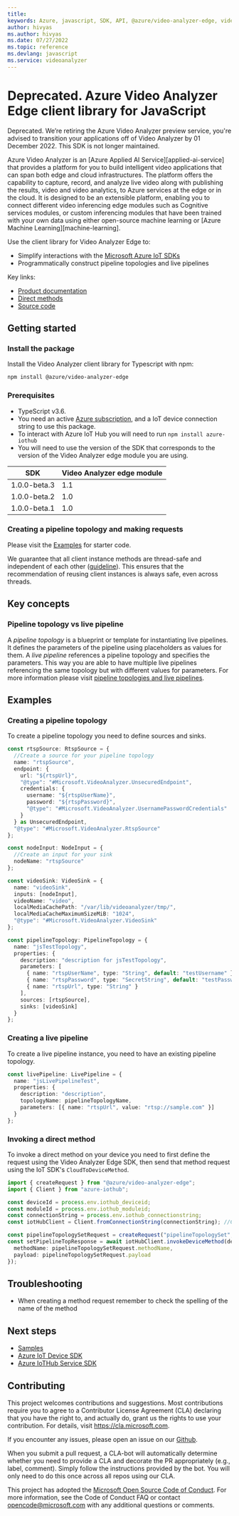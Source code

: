 ```yaml
---
title: 
keywords: Azure, javascript, SDK, API, @azure/video-analyzer-edge, videoanalyzer
author: hivyas
ms.author: hivyas
ms.date: 07/27/2022
ms.topic: reference
ms.devlang: javascript
ms.service: videoanalyzer
---
```

# Deprecated. Azure Video Analyzer Edge client library for JavaScript

Deprecated. We’re retiring the Azure Video Analyzer preview service, you're advised to transition your applications off of Video Analyzer by 01 December 2022. This SDK is not longer maintained.

Azure Video Analyzer is an [Azure Applied AI Service][applied-ai-service] that provides a platform for you to build intelligent video applications that can span both edge and cloud infrastructures. The platform offers the capability to capture, record, and analyze live video along with publishing the results, video and video analytics, to Azure services at the edge or in the cloud. It is designed to be an extensible platform, enabling you to connect different video inferencing edge modules such as Cognitive services modules, or custom inferencing modules that have been trained with your own data using either open-source machine learning or [Azure Machine Learning][machine-learning].

Use the client library for Video Analyzer Edge to:

- Simplify interactions with the [Microsoft Azure IoT SDKs](https://github.com/azure/azure-iot-sdks)
- Programmatically construct pipeline topologies and live pipelines

Key links:

- [Product documentation][doc_product]
- [Direct methods][doc_direct_methods]
- [Source code][source]

## Getting started

### Install the package

Install the Video Analyzer client library for Typescript with npm:

```bash
npm install @azure/video-analyzer-edge
```

### Prerequisites

- TypeScript v3.6.
- You need an active [Azure subscription][azure_sub], and a IoT device connection string to use this package.
- To interact with Azure IoT Hub you will need to run `npm install azure-iothub`
- You will need to use the version of the SDK that corresponds to the version of the Video Analyzer edge module you are using.

| SDK          | Video Analyzer edge module |
| ------------ | -------------------------- |
| 1.0.0-beta.3 | 1.1                        |
| 1.0.0-beta.2 | 1.0                        |
| 1.0.0-beta.1 | 1.0                        |

### Creating a pipeline topology and making requests

Please visit the [Examples](#examples) for starter code.

We guarantee that all client instance methods are thread-safe and independent of each other ([guideline](https://azure.github.io/azure-sdk/dotnet_introduction.html#dotnet-service-methods-thread-safety)). This ensures that the recommendation of reusing client instances is always safe, even across threads.

## Key concepts

### Pipeline topology vs live pipeline

A _pipeline topology_ is a blueprint or template for instantiating live pipelines. It defines the parameters of the pipeline using placeholders as values for them. A _live pipeline_ references a pipeline topology and specifies the parameters. This way you are able to have multiple live pipelines referencing the same topology but with different values for parameters. For more information please visit [pipeline topologies and live pipelines][doc_pipelines].

## Examples

### Creating a pipeline topology

To create a pipeline topology you need to define sources and sinks.

```typescript
const rtspSource: RtspSource = {
  //Create a source for your pipeline topology
  name: "rtspSource",
  endpoint: {
    url: "${rtspUrl}",
    "@type": "#Microsoft.VideoAnalyzer.UnsecuredEndpoint",
    credentials: {
      username: "${rtspUserName}",
      password: "${rtspPassword}",
      "@type": "#Microsoft.VideoAnalyzer.UsernamePasswordCredentials"
    }
  } as UnsecuredEndpoint,
  "@type": "#Microsoft.VideoAnalyzer.RtspSource"
};

const nodeInput: NodeInput = {
  //Create an input for your sink
  nodeName: "rtspSource"
};

const videoSink: VideoSink = {
  name: "videoSink",
  inputs: [nodeInput],
  videoName: "video",
  localMediaCachePath: "/var/lib/videoanalyzer/tmp/",
  localMediaCacheMaximumSizeMiB: "1024",
  "@type": "#Microsoft.VideoAnalyzer.VideoSink"
};

const pipelineTopology: PipelineTopology = {
  name: "jsTestTopology",
  properties: {
    description: "description for jsTestTopology",
    parameters: [
      { name: "rtspUserName", type: "String", default: "testUsername" },
      { name: "rtspPassword", type: "SecretString", default: "testPassword" },
      { name: "rtspUrl", type: "String" }
    ],
    sources: [rtspSource],
    sinks: [videoSink]
  }
};
```

### Creating a live pipeline

To create a live pipeline instance, you need to have an existing pipeline topology.

```typescript
const livePipeline: LivePipeline = {
  name: "jsLivePipelineTest",
  properties: {
    description: "description",
    topologyName: pipelineTopologyName,
    parameters: [{ name: "rtspUrl", value: "rtsp://sample.com" }]
  }
};
```

### Invoking a direct method

To invoke a direct method on your device you need to first define the request using the Video Analyzer Edge SDK, then send that method request using the IoT SDK's `CloudToDeviceMethod`.

```typescript
import { createRequest } from "@azure/video-analyzer-edge";
import { Client } from "azure-iothub";

const deviceId = process.env.iothub_deviceid;
const moduleId = process.env.iothub_moduleid;
const connectionString = process.env.iothub_connectionstring;
const iotHubClient = Client.fromConnectionString(connectionString); //Connect to your IoT Hub

const pipelineTopologySetRequest = createRequest("pipelineTopologySet", pipelineTopology);
const setPipelineTopResponse = await iotHubClient.invokeDeviceMethod(deviceId, moduleId, {
  methodName: pipelineTopologySetRequest.methodName,
  payload: pipelineTopologySetRequest.payload
});
```

## Troubleshooting

- When creating a method request remember to check the spelling of the name of the method

## Next steps

- [Samples][samples]
- [Azure IoT Device SDK][iot-device-sdk]
- [Azure IoTHub Service SDK][iot-hub-sdk]

## Contributing

This project welcomes contributions and suggestions. Most contributions require
you to agree to a Contributor License Agreement (CLA) declaring that you have
the right to, and actually do, grant us the rights to use your contribution.
For details, visit https://cla.microsoft.com.

If you encounter any issues, please open an issue on our [Github][github-page-issues].

When you submit a pull request, a CLA-bot will automatically determine whether
you need to provide a CLA and decorate the PR appropriately (e.g., label,
comment). Simply follow the instructions provided by the bot. You will only
need to do this once across all repos using our CLA.

This project has adopted the
[Microsoft Open Source Code of Conduct][code_of_conduct]. For more information,
see the Code of Conduct FAQ or contact opencode@microsoft.com with any
additional questions or comments.

<!-- LINKS -->

[azure_cli]: /cli/azure
[azure_sub]: https://azure.microsoft.com/free/
[cla]: https://cla.microsoft.com
[code_of_conduct]: https://opensource.microsoft.com/codeofconduct/
[coc_faq]: https://opensource.microsoft.com/codeofconduct/faq/
[coc_contact]: mailto:opencode@microsoft.com
[source]: https://aka.ms/ava/sdk/client/js/source
[samples]: https://aka.ms/video-analyzer-sample
[package]: https://aka.ms/ava/sdk/client/js
[doc_direct_methods]: https://go.microsoft.com/fwlink/?linkid=2162396
[doc_product]: https://go.microsoft.com/fwlink/?linkid=2162396
[doc_pipelines]: https://go.microsoft.com/fwlink/?linkid=2162396
[iot-device-sdk]: https://www.npmjs.com/package/azure-iot-device
[iot-hub-sdk]: https://github.com/Azure/azure-iot-sdk-node
[github-page-issues]: https://github.com/Azure/azure-sdk-for-js/issues

